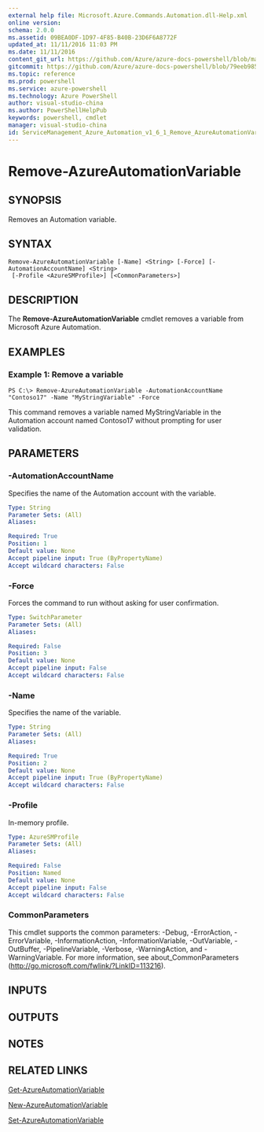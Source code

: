 ```yaml
---
external help file: Microsoft.Azure.Commands.Automation.dll-Help.xml
online version: 
schema: 2.0.0
ms.assetid: 09BEA0DF-1D97-4F85-B40B-23D6F6A8772F
updated_at: 11/11/2016 11:03 PM
ms.date: 11/11/2016
content_git_url: https://github.com/Azure/azure-docs-powershell/blob/master/azureps-cmdlets-docs/ServiceManagement/Azure.Automation/v1.6.1/Remove-AzureAutomationVariable.md
gitcommit: https://github.com/Azure/azure-docs-powershell/blob/79eeb985ea480979357fb4695832a0c3d29a48bf/azureps-cmdlets-docs/ServiceManagement/Azure.Automation/v1.6.1/Remove-AzureAutomationVariable.md
ms.topic: reference
ms.prod: powershell
ms.service: azure-powershell
ms.technology: Azure PowerShell
author: visual-studio-china
ms.author: PowerShellHelpPub
keywords: powershell, cmdlet
manager: visual-studio-china
id: ServiceManagement_Azure_Automation_v1_6_1_Remove_AzureAutomationVariable_md
---
```


# Remove-AzureAutomationVariable

## SYNOPSIS
Removes an Automation variable.

## SYNTAX

```
Remove-AzureAutomationVariable [-Name] <String> [-Force] [-AutomationAccountName] <String>
 [-Profile <AzureSMProfile>] [<CommonParameters>]
```

## DESCRIPTION
The **Remove-AzureAutomationVariable** cmdlet removes a variable from Microsoft Azure Automation.

## EXAMPLES

### Example 1: Remove a variable
```
PS C:\> Remove-AzureAutomationVariable -AutomationAccountName "Contoso17" -Name "MyStringVariable" -Force
```

This command removes a variable named MyStringVariable in the Automation account named Contoso17 without prompting for user validation.

## PARAMETERS

### -AutomationAccountName
Specifies the name of the Automation account with the variable.

```yaml
Type: String
Parameter Sets: (All)
Aliases: 

Required: True
Position: 1
Default value: None
Accept pipeline input: True (ByPropertyName)
Accept wildcard characters: False
```

### -Force
Forces the command to run without asking for user confirmation.

```yaml
Type: SwitchParameter
Parameter Sets: (All)
Aliases: 

Required: False
Position: 3
Default value: None
Accept pipeline input: False
Accept wildcard characters: False
```

### -Name
Specifies the name of the variable.

```yaml
Type: String
Parameter Sets: (All)
Aliases: 

Required: True
Position: 2
Default value: None
Accept pipeline input: True (ByPropertyName)
Accept wildcard characters: False
```

### -Profile
In-memory profile.

```yaml
Type: AzureSMProfile
Parameter Sets: (All)
Aliases: 

Required: False
Position: Named
Default value: None
Accept pipeline input: False
Accept wildcard characters: False
```

### CommonParameters
This cmdlet supports the common parameters: -Debug, -ErrorAction, -ErrorVariable, -InformationAction, -InformationVariable, -OutVariable, -OutBuffer, -PipelineVariable, -Verbose, -WarningAction, and -WarningVariable. For more information, see about_CommonParameters (http://go.microsoft.com/fwlink/?LinkID=113216).

## INPUTS

## OUTPUTS

## NOTES

## RELATED LINKS

[Get-AzureAutomationVariable](xref:ServiceManagement/Azure.Automation/v1.6.1/Get-AzureAutomationVariable.md)

[New-AzureAutomationVariable](xref:ServiceManagement/Azure.Automation/v1.6.1/New-AzureAutomationVariable.md)

[Set-AzureAutomationVariable](xref:ServiceManagement/Azure.Automation/v1.6.1/Set-AzureAutomationVariable.md)


